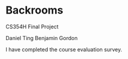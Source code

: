 # Backrooms
CS354H Final Project

Daniel Ting
Benjamin Gordon

I have completed the course evaluation survey.
